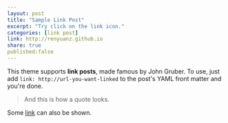 ```yaml
---
layout: post
title: "Sample Link Post"
excerpt: "Try click on the link icon."
categories: [link post]
link: http://renyuanz.github.io
share: true
published:false
---
```


This theme supports **link posts**, made famous by John Gruber. To use, just add `link: http://url-you-want-linked` to the post's YAML front matter and you're done.

> And this is how a quote looks.

Some [link](http://renyuanz.github.io) can also be shown.
